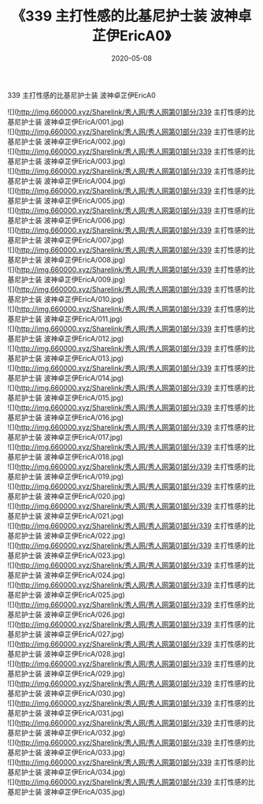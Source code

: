 ﻿---
layout: post
title:  《339 主打性感的比基尼护士装 波神卓芷伊EricA0》
date:   2020-05-08
img: http://img.660000.xyz/Sharelink/秀人网/秀人网第01部分/339 主打性感的比基尼护士装 波神卓芷伊EricA0/000.jpg
categories: [美女, 清纯, 唯美]
---

339 主打性感的比基尼护士装 波神卓芷伊EricA0

  ![](http://img.660000.xyz/Sharelink/秀人网/秀人网第01部分/339 主打性感的比基尼护士装 波神卓芷伊EricA/001.jpg) <br> ![](http://img.660000.xyz/Sharelink/秀人网/秀人网第01部分/339 主打性感的比基尼护士装 波神卓芷伊EricA/002.jpg) <br> ![](http://img.660000.xyz/Sharelink/秀人网/秀人网第01部分/339 主打性感的比基尼护士装 波神卓芷伊EricA/003.jpg) <br> ![](http://img.660000.xyz/Sharelink/秀人网/秀人网第01部分/339 主打性感的比基尼护士装 波神卓芷伊EricA/004.jpg) <br> ![](http://img.660000.xyz/Sharelink/秀人网/秀人网第01部分/339 主打性感的比基尼护士装 波神卓芷伊EricA/005.jpg) <br> ![](http://img.660000.xyz/Sharelink/秀人网/秀人网第01部分/339 主打性感的比基尼护士装 波神卓芷伊EricA/006.jpg) <br> ![](http://img.660000.xyz/Sharelink/秀人网/秀人网第01部分/339 主打性感的比基尼护士装 波神卓芷伊EricA/007.jpg) <br> ![](http://img.660000.xyz/Sharelink/秀人网/秀人网第01部分/339 主打性感的比基尼护士装 波神卓芷伊EricA/008.jpg) <br> ![](http://img.660000.xyz/Sharelink/秀人网/秀人网第01部分/339 主打性感的比基尼护士装 波神卓芷伊EricA/009.jpg) <br> ![](http://img.660000.xyz/Sharelink/秀人网/秀人网第01部分/339 主打性感的比基尼护士装 波神卓芷伊EricA/010.jpg) <br> ![](http://img.660000.xyz/Sharelink/秀人网/秀人网第01部分/339 主打性感的比基尼护士装 波神卓芷伊EricA/011.jpg) <br> ![](http://img.660000.xyz/Sharelink/秀人网/秀人网第01部分/339 主打性感的比基尼护士装 波神卓芷伊EricA/012.jpg) <br> ![](http://img.660000.xyz/Sharelink/秀人网/秀人网第01部分/339 主打性感的比基尼护士装 波神卓芷伊EricA/013.jpg) <br> ![](http://img.660000.xyz/Sharelink/秀人网/秀人网第01部分/339 主打性感的比基尼护士装 波神卓芷伊EricA/014.jpg) <br> ![](http://img.660000.xyz/Sharelink/秀人网/秀人网第01部分/339 主打性感的比基尼护士装 波神卓芷伊EricA/015.jpg) <br> ![](http://img.660000.xyz/Sharelink/秀人网/秀人网第01部分/339 主打性感的比基尼护士装 波神卓芷伊EricA/016.jpg) <br> ![](http://img.660000.xyz/Sharelink/秀人网/秀人网第01部分/339 主打性感的比基尼护士装 波神卓芷伊EricA/017.jpg) <br> ![](http://img.660000.xyz/Sharelink/秀人网/秀人网第01部分/339 主打性感的比基尼护士装 波神卓芷伊EricA/018.jpg) <br> ![](http://img.660000.xyz/Sharelink/秀人网/秀人网第01部分/339 主打性感的比基尼护士装 波神卓芷伊EricA/019.jpg) <br> ![](http://img.660000.xyz/Sharelink/秀人网/秀人网第01部分/339 主打性感的比基尼护士装 波神卓芷伊EricA/020.jpg) <br> ![](http://img.660000.xyz/Sharelink/秀人网/秀人网第01部分/339 主打性感的比基尼护士装 波神卓芷伊EricA/021.jpg) <br> ![](http://img.660000.xyz/Sharelink/秀人网/秀人网第01部分/339 主打性感的比基尼护士装 波神卓芷伊EricA/022.jpg) <br> ![](http://img.660000.xyz/Sharelink/秀人网/秀人网第01部分/339 主打性感的比基尼护士装 波神卓芷伊EricA/023.jpg) <br> ![](http://img.660000.xyz/Sharelink/秀人网/秀人网第01部分/339 主打性感的比基尼护士装 波神卓芷伊EricA/024.jpg) <br> ![](http://img.660000.xyz/Sharelink/秀人网/秀人网第01部分/339 主打性感的比基尼护士装 波神卓芷伊EricA/025.jpg) <br> ![](http://img.660000.xyz/Sharelink/秀人网/秀人网第01部分/339 主打性感的比基尼护士装 波神卓芷伊EricA/026.jpg) <br> ![](http://img.660000.xyz/Sharelink/秀人网/秀人网第01部分/339 主打性感的比基尼护士装 波神卓芷伊EricA/027.jpg) <br> ![](http://img.660000.xyz/Sharelink/秀人网/秀人网第01部分/339 主打性感的比基尼护士装 波神卓芷伊EricA/028.jpg) <br> ![](http://img.660000.xyz/Sharelink/秀人网/秀人网第01部分/339 主打性感的比基尼护士装 波神卓芷伊EricA/029.jpg) <br> ![](http://img.660000.xyz/Sharelink/秀人网/秀人网第01部分/339 主打性感的比基尼护士装 波神卓芷伊EricA/030.jpg) <br> ![](http://img.660000.xyz/Sharelink/秀人网/秀人网第01部分/339 主打性感的比基尼护士装 波神卓芷伊EricA/031.jpg) <br> ![](http://img.660000.xyz/Sharelink/秀人网/秀人网第01部分/339 主打性感的比基尼护士装 波神卓芷伊EricA/032.jpg) <br> ![](http://img.660000.xyz/Sharelink/秀人网/秀人网第01部分/339 主打性感的比基尼护士装 波神卓芷伊EricA/033.jpg) <br> ![](http://img.660000.xyz/Sharelink/秀人网/秀人网第01部分/339 主打性感的比基尼护士装 波神卓芷伊EricA/034.jpg) <br> ![](http://img.660000.xyz/Sharelink/秀人网/秀人网第01部分/339 主打性感的比基尼护士装 波神卓芷伊EricA/035.jpg) <br>